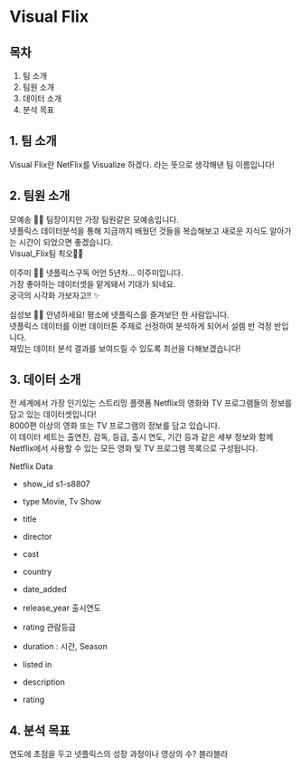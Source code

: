 
# Visual Flix

## 목차

1. 팀 소개  
2. 팀원 소개  
3. 데이터 소개  
4. 분석 목표  

## 1. 팀 소개  

Visual Flix란 NetFlix를 Visualize 하겠다. 라는 뜻으로 생각해낸 팀 이름입니다!

## 2. 팀원 소개

모예송 🙆‍♀️
팀장이지만 가장 팀원같은 모예송입니다.  
넷플릭스 데이터분석을 통해 지금까지 배웠던 것들을 복습해보고 새로운 지식도 알아가는 시간이 되었으면 좋겠습니다.  
Visual_Flix팀 쵝오👍🏻

이주미 👩‍💻
넷플릭스구독 어언 5년차... 이주미입니다.  
가장 좋아하는 데이터셋을 맡게돼서 기대가 되네요.  
궁극의 시각화 가보자고!! ✨

심성보 🕵️‍♂️
안녕하세요! 평소에 넷플릭스를 즐겨보던 한 사람입니다.  
넷플릭스 데이터를 이번 데이터톤 주제로 선정하여 분석하게 되어서 설렘 반 걱정 반입니다.  
재밌는 데이터 분석 결과를 보여드릴 수 있도록 최선을 다해보겠습니다!

## 3. 데이터 소개

전 세계에서 가장 인기있는 스트리밍 플랫폼 Netflix의 영화와 TV 프로그램들의 정보를 담고 있는 데이터셋입니다!  
8000편 이상의 영화 또는 TV 프로그램의 정보를 담고 있습니다.  
이 데이터 세트는 출연진, 감독, 등급, 출시 연도, 기간 등과 같은 세부 정보와 함께 Netflix에서 사용할 수 있는 모든 영화 및 TV 프로그램 목록으로 구성됩니다.  
  
Netflix Data

- show_id  s1-s8807

- type Movie, Tv Show

- title

- director

- cast

- country

- date_added

- release_year 출시연도

- rating 관람등급

- duration : 시간, Season

- listed in

- description

- rating

## 4. 분석 목표  
  
연도에 초점을 두고 넷플릭스의 성장 과정이나 영상의 수? 블라블라


